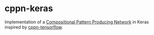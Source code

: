 # cppn-keras
Implementation of a [Compositional Pattern Producing Network](https://en.wikipedia.org/wiki/Compositional_pattern-producing_network) in Keras inspired by [cppn-tensorflow](https://github.com/hardmaru/cppn-tensorflow).

